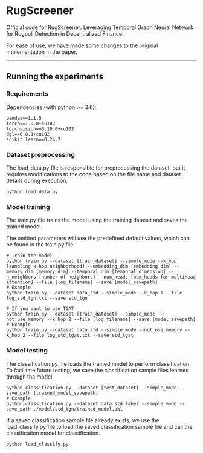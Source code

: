 # RugScreener

Official code for RugScreener: Leveraging Temporal Graph Neural Network for Rugpull Detection in Decentralized Finance.

For ease of use, we have made some changes to the original implementation in the paper.

---

## Running the experiments

### Requirements

Dependencies (with python >= 3.6):

```{bash}
pandas==1.1.5
torch==1.9.0+cu102
torchvision==0.10.0+cu102
dgl==0.8.1+cu102
scikit_learn==0.24.2
```

### Dataset preprocessing

The load_data.py file is responsible for preprocessing the dataset, but it requires modifications to the code based on the file name and dataset details during execution.

```{bash}
python load_data.py
```

### Model training

The train.py file trains the model using the training dataset and saves the trained model.

The omitted parameters will use the predefined default values, which can be found in the train.py file.

```{bash}
# Train the model
python train.py --dataset [train_dataset] --simple_mode --k_hop [sampling k-hop neighborhood] --embedding_dim [embedding dim] --memory_dim [memory dim] --temporal_dim [temporal dimension] --n_neighbors [number of neighbors] --num_heads [num_heads for multihead attention] --file [log_filename] --save [model_savepath]
# Example
python train.py --dataset data_std --simple_mode --k_hop 1 --file log_std_tgn.txt --save std_tgn

# If you want to use TGAT
python train.py --dataset [train_dataset] --simple_mode --not_use_memory --k_hop 2 --file [log_filename] --save [model_savepath]
# Example
python train.py --dataset data_std --simple_mode --not_use_memory --k_hop 2 --file log_std_tgat.txt --save std_tgat
```

### Model testing

The classification.py file loads the trained model to perform classification. To facilitate future testing, we save the classification sample files learned through the model.

```{bash}
python classification.py --dataset [test_dataset] --simple_mode --save_path [trained_model_savepath]
# Example
python classification.py --dataset data_std_label --simple_mode --save_path ./model/std_tgn/trained_model.pkl
```

If a saved classification sample file already exists, we use the load_classify.py file to load the saved classification sample file and call the classification model for classification.

```{bash}
python load_classify.py 
```
